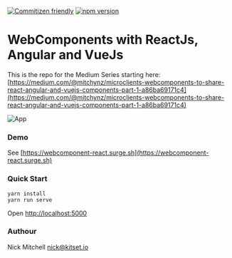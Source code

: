 [![Commitizen friendly](https://img.shields.io/badge/commitizen-friendly-brightgreen.svg)](http://commitizen.github.io/cz-cli/)
[![npm version](http://img.shields.io/npm/v/webcomponents-react-angular-vue.svg?style=flat)](https://www.npmjs.com/package/webcomponents-react-angular-vue "View this project on npm")

# WebComponents with ReactJs, Angular and VueJs

This is the repo for the Medium Series starting here: 
[https://medium.com/@mitchynz/microclients-webcomponents-to-share-react-angular-and-vuejs-components-part-1-a86ba69171c4](https://medium.com/@mitchynz/microclients-webcomponents-to-share-react-angular-and-vuejs-components-part-1-a86ba69171c4)


![App](https://miro.medium.com/max/3072/1*Lmnn7Z6QtmUzzKgvejVjvw.png "The App we will build")

### Demo
See [https://webcomponent-react.surge.sh](https://webcomponent-react.surge.sh)

### Quick Start
```
yarn install
yarn run serve
```

Open [http://localhost:5000](http://localhost:5000) 

### Authour 
Nick Mitchell nick@kitset.io



